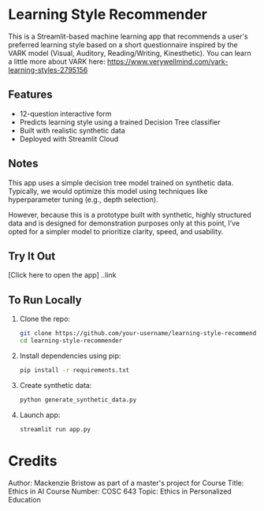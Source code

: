 # Learning Style Recommender

This is a Streamlit-based machine learning app that recommends a user's preferred learning style based on a short questionnaire inspired by the VARK model (Visual, Auditory, Reading/Writing, Kinesthetic). You can learn a little more about VARK here: https://www.verywellmind.com/vark-learning-styles-2795156 

## Features

- 12-question interactive form
- Predicts learning style using a trained Decision Tree classifier
- Built with realistic synthetic data
- Deployed with Streamlit Cloud 

## Notes

This app uses a simple decision tree model trained on synthetic data.  
Typically, we would optimize this model using techniques like hyperparameter tuning (e.g., depth selection).

However, because this is a prototype built with synthetic, highly structured data and is designed for demonstration purposes only at this point, I’ve opted for a simpler model to prioritize clarity, speed, and usability. 


## Try It Out

[Click here to open the app] ..link

## To Run Locally

1. Clone the repo:
   ```bash
   git clone https://github.com/your-username/learning-style-recommender.git
   cd learning-style-recommender

2. Install dependencies using pip:
    ```bash 
    pip install -r requirements.txt

3. Create synthetic data:
    ```bash
    python generate_synthetic_data.py

4. Launch app:
    ```bash
    streamlit run app.py
    
    
# Credits

Author: Mackenzie Bristow as part of a master's project for 
Course Title: Ethics in AI
Course Number: COSC 643
Topic: Ethics in Personalized Education
